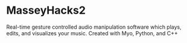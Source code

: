 # MasseyHacks2
Real-time gesture controlled audio manipulation software which plays, edits, and visualizes your music. 
Created with Myo, Python, and C++
